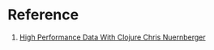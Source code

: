 # Reference

1. [High Performance Data With Clojure Chris Nuernberger](https://www.youtube.com/watch?v=5mUGu4RlwKE)

